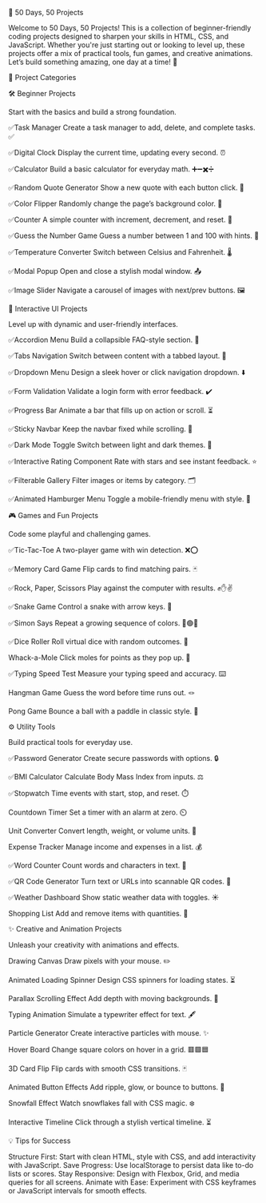 🌟 50 Days, 50 Projects

Welcome to 50 Days, 50 Projects! This is a collection of beginner-friendly coding projects designed to sharpen your skills in HTML, CSS, and JavaScript. Whether you're just starting out or looking to level up, these projects offer a mix of practical tools, fun games, and creative animations. Let’s build something amazing, one day at a time! 🚀

🎯 Project Categories

🛠️ Beginner Projects

Start with the basics and build a strong foundation.

✅Task Manager
Create a task manager to add, delete, and complete tasks. ✅

✅Digital Clock 
Display the current time, updating every second. ⏰

✅Calculator
Build a basic calculator for everyday math. ➕➖✖️➗

✅Random Quote Generator
Show a new quote with each button click. 💬

✅Color Flipper
Randomly change the page’s background color. 🎨

✅Counter
A simple counter with increment, decrement, and reset. 🔢

✅Guess the Number Game
Guess a number between 1 and 100 with hints. 🎲

✅Temperature Converter
Switch between Celsius and Fahrenheit. 🌡️

✅Modal Popup
Open and close a stylish modal window. 📤

✅Image Slider
Navigate a carousel of images with next/prev buttons. 🖼️


🌈 Interactive UI Projects

Level up with dynamic and user-friendly interfaces.

✅Accordion Menu
Build a collapsible FAQ-style section. 📑

✅Tabs Navigation
Switch between content with a tabbed layout. 📖

✅Dropdown Menu
Design a sleek hover or click navigation dropdown. ⬇️

✅Form Validation
Validate a login form with error feedback. ✔️

✅Progress Bar
Animate a bar that fills up on action or scroll. ⏳

✅Sticky Navbar
Keep the navbar fixed while scrolling. 📌

✅Dark Mode Toggle
Switch between light and dark themes. 🌙

✅Interactive Rating Component
Rate with stars and see instant feedback. ⭐

✅Filterable Gallery
Filter images or items by category. 🗂️

✅Animated Hamburger Menu
Toggle a mobile-friendly menu with style. 🍔


🎮 Games and Fun Projects

Code some playful and challenging games.

✅Tic-Tac-Toe
A two-player game with win detection. ❌⭕

✅Memory Card Game
Flip cards to find matching pairs. 🃏

✅Rock, Paper, Scissors
Play against the computer with results. ✊✋✌️

✅Snake Game
Control a snake with arrow keys. 🐍

✅Simon Says
Repeat a growing sequence of colors. 🔴🟢🔵

✅Dice Roller
Roll virtual dice with random outcomes. 🎲

Whack-a-Mole
Click moles for points as they pop up. 🐹

✅Typing Speed Test
Measure your typing speed and accuracy. ⌨️

Hangman Game
Guess the word before time runs out. 🪢

Pong Game
Bounce a ball with a paddle in classic style. 🏓


⚙️ Utility Tools

Build practical tools for everyday use.

✅Password Generator
Create secure passwords with options. 🔒

✅BMI Calculator
Calculate Body Mass Index from inputs. ⚖️

✅Stopwatch
Time events with start, stop, and reset. ⏱️

Countdown Timer
Set a timer with an alarm at zero. ⏲️

Unit Converter
Convert length, weight, or volume units. 📏

Expense Tracker
Manage income and expenses in a list. 💰

✅Word Counter
Count words and characters in text. 📝

✅QR Code Generator
Turn text or URLs into scannable QR codes. 📲

✅Weather Dashboard
Show static weather data with toggles. ☀️

Shopping List
Add and remove items with quantities. 🛒


✨ Creative and Animation Projects

Unleash your creativity with animations and effects.

Drawing Canvas
Draw pixels with your mouse. ✏️

Animated Loading Spinner
Design CSS spinners for loading states. ⏳

Parallax Scrolling Effect
Add depth with moving backgrounds. 🌌

Typing Animation
Simulate a typewriter effect for text. 🖋️

Particle Generator
Create interactive particles with mouse. ✨

Hover Board
Change square colors on hover in a grid. 🟥🟩🟦

3D Card Flip
Flip cards with smooth CSS transitions. 🃏

Animated Button Effects
Add ripple, glow, or bounce to buttons. 🔘

Snowfall Effect
Watch snowflakes fall with CSS magic. ❄️

Interactive Timeline
Click through a stylish vertical timeline. ⏳

💡 Tips for Success

Structure First: Start with clean HTML, style with CSS, and add interactivity with JavaScript.
Save Progress: Use localStorage to persist data like to-do lists or scores.
Stay Responsive: Design with Flexbox, Grid, and media queries for all screens.
Animate with Ease: Experiment with CSS keyframes or JavaScript intervals for smooth effects.
